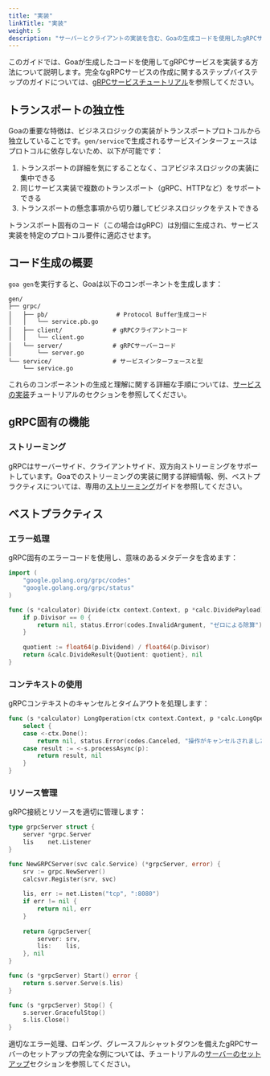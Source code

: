 ```yaml
---
title: "実装"
linkTitle: "実装"
weight: 5
description: "サーバーとクライアントの実装を含む、Goaの生成コードを使用したgRPCサービスの実装方法を学ぶ"
---
```


このガイドでは、Goaが生成したコードを使用してgRPCサービスを実装する方法について説明します。完全なgRPCサービスの作成に関するステップバイステップのガイドについては、[gRPCサービスチュートリアル](../../3-tutorials/2-grpc-service/2-implementing)を参照してください。

## トランスポートの独立性

Goaの重要な特徴は、ビジネスロジックの実装がトランスポートプロトコルから独立していることです。`gen/service`で生成されるサービスインターフェースはプロトコルに依存しないため、以下が可能です：

1. トランスポートの詳細を気にすることなく、コアビジネスロジックの実装に集中できる
2. 同じサービス実装で複数のトランスポート（gRPC、HTTPなど）をサポートできる
3. トランスポートの懸念事項から切り離してビジネスロジックをテストできる

トランスポート固有のコード（この場合はgRPC）は別個に生成され、サービス実装を特定のプロトコル要件に適応させます。

## コード生成の概要

`goa gen`を実行すると、Goaは以下のコンポーネントを生成します：

```
gen/
├── grpc/
│   ├── pb/                   # Protocol Buffer生成コード
│   │   └── service.pb.go
│   ├── client/              # gRPCクライアントコード
│   │   └── client.go
│   └── server/              # gRPCサーバーコード
│       └── server.go
└── service/                 # サービスインターフェースと型
    └── service.go
```

これらのコンポーネントの生成と理解に関する詳細な手順については、[サービスの実装](../../3-tutorials/2-grpc-service/2-implementing/#1-generate-the-grpc-artifacts)チュートリアルのセクションを参照してください。

## gRPC固有の機能

### ストリーミング

gRPCはサーバーサイド、クライアントサイド、双方向ストリーミングをサポートしています。Goaでのストリーミングの実装に関する詳細情報、例、ベストプラクティスについては、専用の[ストリーミング](../3-streaming)ガイドを参照してください。

## ベストプラクティス

### エラー処理

gRPC固有のエラーコードを使用し、意味のあるメタデータを含めます：

```go
import (
    "google.golang.org/grpc/codes"
    "google.golang.org/grpc/status"
)

func (s *calculator) Divide(ctx context.Context, p *calc.DividePayload) (*calc.DivideResult, error) {
    if p.Divisor == 0 {
        return nil, status.Error(codes.InvalidArgument, "ゼロによる除算")
    }
    
    quotient := float64(p.Dividend) / float64(p.Divisor)
    return &calc.DivideResult{Quotient: quotient}, nil
}
```

### コンテキストの使用

gRPCコンテキストのキャンセルとタイムアウトを処理します：

```go
func (s *calculator) LongOperation(ctx context.Context, p *calc.LongOperationPayload) (*calc.LongOperationResult, error) {
    select {
    case <-ctx.Done():
        return nil, status.Error(codes.Canceled, "操作がキャンセルされました")
    case result := <-s.processAsync(p):
        return result, nil
    }
}
```

### リソース管理

gRPC接続とリソースを適切に管理します：

```go
type grpcServer struct {
    server *grpc.Server
    lis    net.Listener
}

func NewGRPCServer(svc calc.Service) (*grpcServer, error) {
    srv := grpc.NewServer()
    calcsvr.Register(srv, svc)
    
    lis, err := net.Listen("tcp", ":8080")
    if err != nil {
        return nil, err
    }
    
    return &grpcServer{
        server: srv,
        lis:    lis,
    }, nil
}

func (s *grpcServer) Start() error {
    return s.server.Serve(s.lis)
}

func (s *grpcServer) Stop() {
    s.server.GracefulStop()
    s.lis.Close()
}
```

適切なエラー処理、ロギング、グレースフルシャットダウンを備えたgRPCサーバーのセットアップの完全な例については、チュートリアルの[サーバーのセットアップ](../../3-tutorials/2-grpc-service/2-implementing/#4-setting-up-the-grpc-server)セクションを参照してください。 